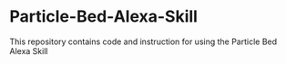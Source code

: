 # Particle-Bed-Alexa-Skill
This repository contains code and instruction for using the Particle Bed Alexa Skill
